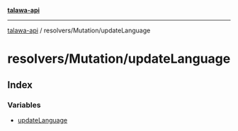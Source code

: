 [**talawa-api**](../../../README.md)

***

[talawa-api](../../../modules.md) / resolvers/Mutation/updateLanguage

# resolvers/Mutation/updateLanguage

## Index

### Variables

- [updateLanguage](variables/updateLanguage.md)
